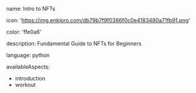 name: Intro to NFTs

icon: 'https://img.enkipro.com/db79b7f9f0366f0c0e4183480a71fb91.png'

color: 'ffe0a6'

description: Fundamental Guide to NFTs for Beginners

language: python

availableAspects:
  - introduction
  - workout